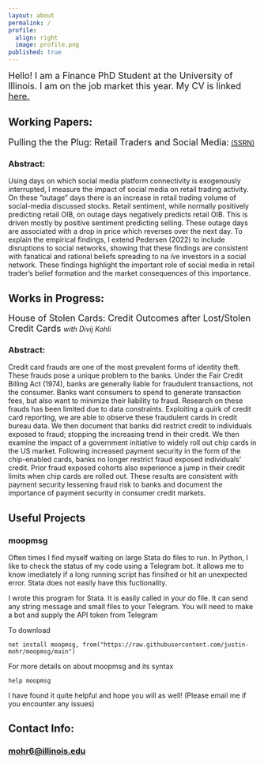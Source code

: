 ```yaml
---
layout: about
permalink: /
profile:
  align: right
  image: profile.png
published: true
---
```

 <font size="+1"> Hello! I am a Finance PhD Student at the University of Illinois. I am on the job market this year. My CV is linked <a href="https://www.dropbox.com/s/doov4krxe890nd9/vita2022.pdf?dl=0">here.</a> </font>
 <br>
 
## Working Papers:
 <font size="+1"> Pulling the the Plug: Retail Traders and Social Media:</font> <a href="https://papers.ssrn.com/sol3/papers.cfm?abstract_id=3917950">(SSRN)</a>
### Abstract:
Using days on which social media platform connectivity is exogenously interrupted, I measure the impact of social media on retail trading activity. On these ”outage” days there is an increase in retail trading volume of social-media discussed stocks. Retail sentiment, while normally positively predicting retail OIB, on outage days negatively predicts retail OIB. This is driven mostly by positive sentiment predicting selling. These outage days are associated with a drop in price which reverses over the next day. To explain the empirical findings, I extend Pedersen (2022) to include disruptions to social networks, showing that these findings are consistent with fanatical and rational beliefs spreading to na ̈ıve investors in a social network. These findings highlight the important role of social media in retail trader’s belief
formation and the market consequences of this importance.

## Works in Progress:
<font size="+1"> House of Stolen Cards: Credit Outcomes after Lost/Stolen Credit Cards </font>
<i>with Divij Kohli</i>
### Abstract:
Credit card frauds are one of the most prevalent forms of identity theft. These frauds pose
a unique problem to the banks. Under the Fair Credit Billing Act (1974), banks are generally
liable for fraudulent transactions, not the consumer. Banks want consumers to spend to
generate transaction fees, but also want to minimize their liability to fraud. Research on these
frauds has been limited due to data constraints. Exploiting a quirk of credit card reporting,
we are able to observe these fraudulent cards in credit bureau data. We then document that
banks did restrict credit to individuals exposed to fraud; stopping the increasing trend in
their credit. We then examine the impact of a government initiative to widely roll out chip
cards in the US market. Following increased payment security in the form of the chip-enabled
cards, banks no longer restrict fraud exposed individuals’ credit. Prior fraud exposed cohorts
also experience a jump in their credit limits when chip cards are rolled out. These results are
consistent with payment security lessening fraud risk to banks and document the importance
of payment security in consumer credit markets. 

## Useful Projects
### moopmsg
Often times I find myself waiting on large Stata do files to run. In Python, I like to check the status of my code using a Telegram bot. It allows me to know imediately if a long running script has finsihed or hit an unexpected error. Stata does not easily have this fuctionality. 

I wrote this  program for Stata. It is easily called in your do file. It can send any string message and small files to your Telegram. You will need to make a bot and supply the API token from Telegram

To download 
```{js}
net install moopmsg, from("https://raw.githubusercontent.com/justin-mohr/moopmsg/main")
```
For more details on about moopmsg and its syntax
```{js}
help moopmsg
```

I have found it quite helpful and hope you will as well! (Please email me if you encounter any issues)


## Contact Info:
### mohr6@illinois.edu


